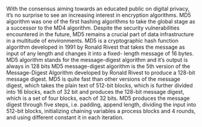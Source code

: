 With the consensus aiming towards an educated public on digital privacy, it’s
no surprise to see an increasing interest in encryption algorithms. MD5
algorithm was one of the first hashing algorithms to take the global stage as a
successor to the MD4 algorithm. Despite the security vulnerabilities
encountered in the future, MD5 remains a crucial part of data infrastructure in a
multitude of environments.
MD5 is a cryptographic hash function algorithm developed in 1991 by Ronald
Rivest that takes the message as input of any length and changes it into a fixed-
length message of 16 bytes.
MD5 algorithm stands for the message-digest algorithm and it’s output is
always in 128 bits
MD5 message-digest algorithm is the 5th version of the Message-Digest
Algorithm developed by Ronald Rivest to produce a 128-bit message digest.
MD5 is quite fast than other versions of the message digest, which takes the
plain text of 512-bit blocks, which is further divided into 16 blocks, each of 32
bit and produces the 128-bit message digest, which is a set of four blocks, each
of 32 bits. MD5 produces the message digest through five steps, i.e. padding,
append length, dividing the input into 512-bit blocks, initializing chaining
variables a process blocks and 4 rounds, and using different constant it in each
iteration.

